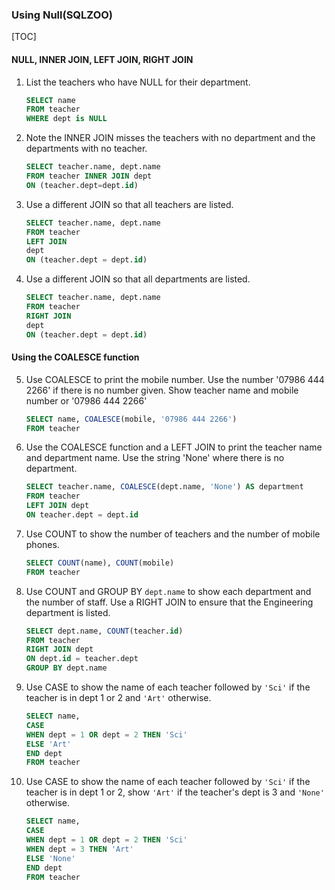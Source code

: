 ### Using Null(SQLZOO)

[TOC]

#### NULL, INNER JOIN, LEFT JOIN, RIGHT JOIN
1. List the teachers who have NULL for their department.

    ```sql
    SELECT name
    FROM teacher
    WHERE dept is NULL
    ```

2. Note the INNER JOIN misses the teachers with no department and the departments with no teacher.

    ```sql
    SELECT teacher.name, dept.name
    FROM teacher INNER JOIN dept
    ON (teacher.dept=dept.id)
    ```

3. Use a different JOIN so that all teachers are listed.

    ```sql
    SELECT teacher.name, dept.name
    FROM teacher
    LEFT JOIN
    dept
    ON (teacher.dept = dept.id)
    ```

4. Use a different JOIN so that all departments are listed.

    ```sql
    SELECT teacher.name, dept.name
    FROM teacher
    RIGHT JOIN
    dept
    ON (teacher.dept = dept.id)
    ```

#### Using the COALESCE function

5. Use COALESCE to print the mobile number. Use the number '07986 444 2266' if there is no number given. Show teacher name and mobile number or '07986 444 2266'

    ```sql
    SELECT name, COALESCE(mobile, '07986 444 2266')
    FROM teacher
    ```

6. Use the COALESCE function and a LEFT JOIN to print the teacher name and department name. Use the string 'None' where there is no department.

    ```sql
    SELECT teacher.name, COALESCE(dept.name, 'None') AS department
    FROM teacher
    LEFT JOIN dept
    ON teacher.dept = dept.id
    ```

7. Use COUNT to show the number of teachers and the number of mobile phones.

    ```sql
    SELECT COUNT(name), COUNT(mobile)
    FROM teacher
    ```

8. Use COUNT and GROUP BY ```dept.name``` to show each department and the number of staff. Use a RIGHT JOIN to ensure that the Engineering department is listed.

    ```sql
    SELECT dept.name, COUNT(teacher.id)
    FROM teacher
    RIGHT JOIN dept
    ON dept.id = teacher.dept
    GROUP BY dept.name
    ```

9. Use CASE to show the name of each teacher followed by ```'Sci'``` if the teacher is in dept 1 or 2 and ```'Art'``` otherwise.

    ```sql
    SELECT name,
    CASE
    WHEN dept = 1 OR dept = 2 THEN 'Sci'
    ELSE 'Art'
    END dept
    FROM teacher
    ```

10. Use CASE to show the name of each teacher followed by ```'Sci'``` if the teacher is in dept 1 or 2, show ```'Art'``` if the teacher's dept is 3 and ```'None'``` otherwise.

    ```sql
    SELECT name,
    CASE
    WHEN dept = 1 OR dept = 2 THEN 'Sci'
    WHEN dept = 3 THEN 'Art'
    ELSE 'None'
    END dept
    FROM teacher
    ```
